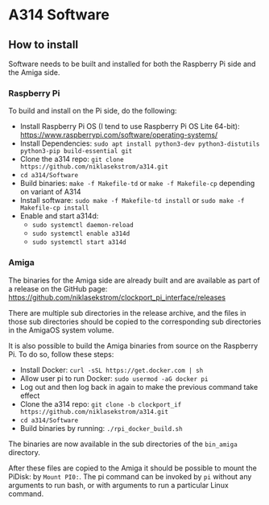 # A314 Software

## How to install

Software needs to be built and installed for both the Raspberry Pi side and the Amiga side.

### Raspberry Pi

To build and install on the Pi side, do the following:

- Install Raspberry Pi OS (I tend to use Raspberry Pi OS Lite 64-bit): https://www.raspberrypi.com/software/operating-systems/
- Install Dependencies: `sudo apt install python3-dev python3-distutils python3-pip build-essential git`
- Clone the a314 repo: `git clone https://github.com/niklasekstrom/a314.git`
- `cd a314/Software`
- Build binaries: `make -f Makefile-td` or `make -f Makefile-cp` depending on variant of A314
- Install software: `sudo make -f Makefile-td install` or `sudo make -f Makefile-cp install`
- Enable and start a314d:
  - `sudo systemctl daemon-reload`
  - `sudo systemctl enable a314d`
  - `sudo systemctl start a314d`

### Amiga

The binaries for the Amiga side are already built and are available as part of a release on the GitHub page: https://github.com/niklasekstrom/clockport_pi_interface/releases

There are multiple sub directories in the release archive, and the files in those sub directories should be copied to the corresponding sub directories in the AmigaOS system volume.

It is also possible to build the Amiga binaries from source on the Raspberry Pi. To do so, follow these steps:

- Install Docker: `curl -sSL https://get.docker.com | sh`
- Allow user pi to run Docker: `sudo usermod -aG docker pi`
- Log out and then log back in again to make the previous command take effect
- Clone the a314 repo: `git clone -b clockport_if https://github.com/niklasekstrom/a314.git`
- `cd a314/Software`
- Build binaries by running: `./rpi_docker_build.sh`

The binaries are now available in the sub directories of the `bin_amiga` directory.

After these files are copied to the Amiga it should be possible to mount the PiDisk: by `Mount PI0:`.
The pi command can be invoked by `pi` without any arguments to run bash, or with arguments to run a particular Linux command.
